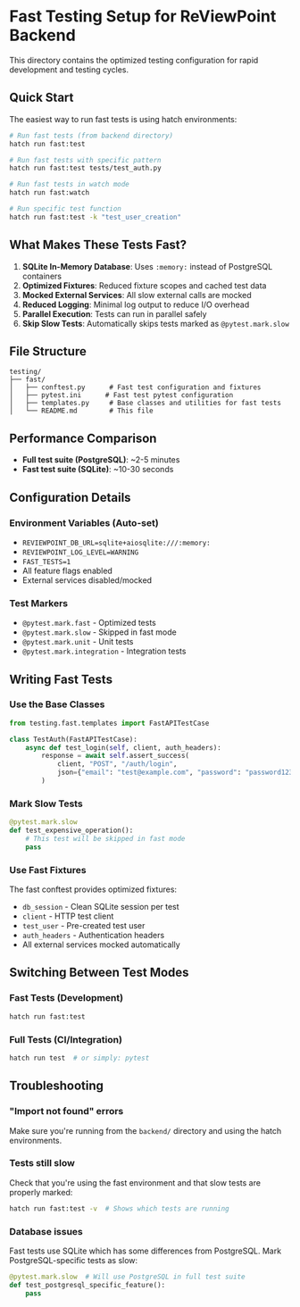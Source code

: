 # Fast Testing Setup for ReViewPoint Backend

This directory contains the optimized testing configuration for rapid development and testing cycles.

## Quick Start

The easiest way to run fast tests is using hatch environments:

```bash
# Run fast tests (from backend directory)
hatch run fast:test

# Run fast tests with specific pattern
hatch run fast:test tests/test_auth.py

# Run fast tests in watch mode
hatch run fast:watch

# Run specific test function
hatch run fast:test -k "test_user_creation"
```

## What Makes These Tests Fast?

1. **SQLite In-Memory Database**: Uses `:memory:` instead of PostgreSQL containers
2. **Optimized Fixtures**: Reduced fixture scopes and cached test data
3. **Mocked External Services**: All slow external calls are mocked
4. **Reduced Logging**: Minimal log output to reduce I/O overhead
5. **Parallel Execution**: Tests can run in parallel safely
6. **Skip Slow Tests**: Automatically skips tests marked as `@pytest.mark.slow`

## File Structure

```
testing/
├── fast/
│   ├── conftest.py      # Fast test configuration and fixtures
│   ├── pytest.ini      # Fast test pytest configuration
│   ├── templates.py     # Base classes and utilities for fast tests
│   └── README.md        # This file
```

## Performance Comparison

- **Full test suite (PostgreSQL)**: ~2-5 minutes
- **Fast test suite (SQLite)**: ~10-30 seconds

## Configuration Details

### Environment Variables (Auto-set)
- `REVIEWPOINT_DB_URL=sqlite+aiosqlite:///:memory:`
- `REVIEWPOINT_LOG_LEVEL=WARNING`
- `FAST_TESTS=1`
- All feature flags enabled
- External services disabled/mocked

### Test Markers
- `@pytest.mark.fast` - Optimized tests
- `@pytest.mark.slow` - Skipped in fast mode  
- `@pytest.mark.unit` - Unit tests
- `@pytest.mark.integration` - Integration tests

## Writing Fast Tests

### Use the Base Classes

```python
from testing.fast.templates import FastAPITestCase

class TestAuth(FastAPITestCase):
    async def test_login(self, client, auth_headers):
        response = await self.assert_success(
            client, "POST", "/auth/login", 
            json={"email": "test@example.com", "password": "password123"}
        )
```

### Mark Slow Tests

```python
@pytest.mark.slow
def test_expensive_operation():
    # This test will be skipped in fast mode
    pass
```

### Use Fast Fixtures

The fast conftest provides optimized fixtures:
- `db_session` - Clean SQLite session per test
- `client` - HTTP test client
- `test_user` - Pre-created test user
- `auth_headers` - Authentication headers
- All external services mocked automatically

## Switching Between Test Modes

### Fast Tests (Development)
```bash
hatch run fast:test
```

### Full Tests (CI/Integration)
```bash
hatch run test  # or simply: pytest
```

## Troubleshooting

### "Import not found" errors
Make sure you're running from the `backend/` directory and using the hatch environments.

### Tests still slow
Check that you're using the fast environment and that slow tests are properly marked:
```bash
hatch run fast:test -v  # Shows which tests are running
```

### Database issues
Fast tests use SQLite which has some differences from PostgreSQL. Mark PostgreSQL-specific tests as slow:
```python
@pytest.mark.slow  # Will use PostgreSQL in full test suite
def test_postgresql_specific_feature():
    pass
```
